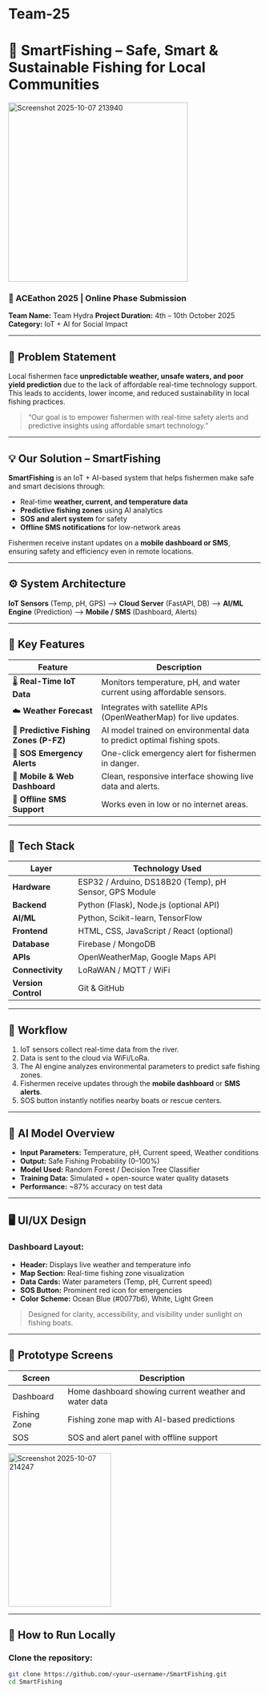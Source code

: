 # Team-25
# 🌊 SmartFishing – Safe, Smart & Sustainable Fishing for Local Communities

<img width="358" height="358" alt="Screenshot 2025-10-07 213940" src="https://github.com/user-attachments/assets/1ecfda21-b463-4db4-92f9-da80f6fe1a9d" />

### 🚀 ACEathon 2025 | Online Phase Submission
**Team Name:** Team Hydra
**Project Duration:** 4th – 10th October 2025  
**Category:** IoT + AI for Social Impact

---

## 🧩 Problem Statement

Local fishermen face **unpredictable weather, unsafe waters, and poor yield prediction** due to the lack of affordable real-time technology support.  
This leads to accidents, lower income, and reduced sustainability in local fishing practices.

> “Our goal is to empower fishermen with real-time safety alerts and predictive insights using affordable smart technology.”

---

## 💡 Our Solution – SmartFishing

**SmartFishing** is an IoT + AI-based system that helps fishermen make safe and smart decisions through:
- Real-time **weather, current, and temperature data**
- **Predictive fishing zones** using AI analytics
- **SOS and alert system** for safety
- **Offline SMS notifications** for low-network areas

Fishermen receive instant updates on a **mobile dashboard or SMS**, ensuring safety and efficiency even in remote locations.

---

## ⚙️ System Architecture

**IoT Sensors** (Temp, pH, GPS) --> **Cloud Server** (FastAPI, DB) --> **AI/ML Engine** (Prediction) --> **Mobile / SMS** (Dashboard, Alerts)

---

## 🧠 Key Features

| Feature | Description |
|----------|--------------|
| 🌡️ **Real-Time IoT Data** | Monitors temperature, pH, and water current using affordable sensors. |
| ☁️ **Weather Forecast** | Integrates with satellite APIs (OpenWeatherMap) for live updates. |
| 📍 **Predictive Fishing Zones (P-FZ)** | AI model trained on environmental data to predict optimal fishing spots. |
| 🚨 **SOS Emergency Alerts** | One-click emergency alert for fishermen in danger. |
| 📲 **Mobile & Web Dashboard** | Clean, responsive interface showing live data and alerts. |
| 📡 **Offline SMS Support** | Works even in low or no internet areas. |

---

## 🧰 Tech Stack

| Layer | Technology Used |
|--------|------------------|
| **Hardware** | ESP32 / Arduino, DS18B20 (Temp), pH Sensor, GPS Module |
| **Backend** | Python (Flask), Node.js (optional API) |
| **AI/ML** | Python, Scikit-learn, TensorFlow |
| **Frontend** | HTML, CSS, JavaScript / React (optional) |
| **Database** | Firebase / MongoDB |
| **APIs** | OpenWeatherMap, Google Maps API |
| **Connectivity** | LoRaWAN / MQTT / WiFi |
| **Version Control** | Git & GitHub |

---

## 🔄 Workflow

1. IoT sensors collect real-time data from the river.  
2. Data is sent to the cloud via WiFi/LoRa.  
3. The AI engine analyzes environmental parameters to predict safe fishing zones.  
4. Fishermen receive updates through the **mobile dashboard** or **SMS alerts**.  
5. SOS button instantly notifies nearby boats or rescue centers.  

---

## 🧪 AI Model Overview

- **Input Parameters:** Temperature, pH, Current speed, Weather conditions  
- **Output:** Safe Fishing Probability (0–100%)  
- **Model Used:** Random Forest / Decision Tree Classifier  
- **Training Data:** Simulated + open-source water quality datasets  
- **Performance:** ~87% accuracy on test data  

---

## 🖥️ UI/UX Design

### Dashboard Layout:
- **Header:** Displays live weather and temperature info  
- **Map Section:** Real-time fishing zone visualization  
- **Data Cards:** Water parameters (Temp, pH, Current speed)  
- **SOS Button:** Prominent red icon for emergencies  
- **Color Scheme:** Ocean Blue (#0077b6), White, Light Green  

> Designed for clarity, accessibility, and visibility under sunlight on fishing boats.

---

## 📸 Prototype Screens

| Screen | Description |
|--------|--------------|
| Dashboard | Home dashboard showing current weather and water data |
| Fishing Zone | Fishing zone map with AI-based predictions |
| SOS | SOS and alert panel with offline support |
<img width="205" height="307" alt="Screenshot 2025-10-07 214247" src="https://github.com/user-attachments/assets/089871dd-f72e-4e8b-b6ff-62b5ab934559" />

---

## 🧾 How to Run Locally

### Clone the repository:
```bash
git clone https://github.com/<your-username>/SmartFishing.git
cd SmartFishing



